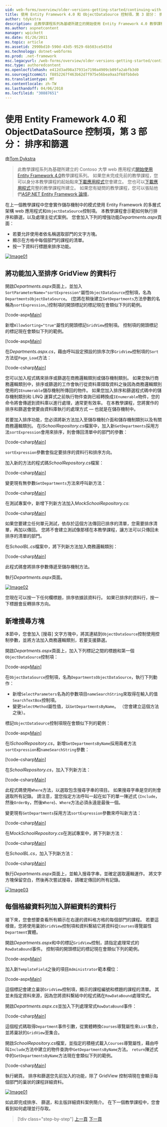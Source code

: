 ```yaml
---
uid: web-forms/overview/older-versions-getting-started/continuing-with-ef/using-the-entity-framework-and-the-objectdatasource-control-part-3-sorting-and-filtering
title: 使用 Entity Framework 4.0 和 ObjectDataSource 控制項，第 3 部分： 排序和篩選 |Microsoft 文件
author: tdykstra
description: 此教學課程系列為基礎所建立的開始使用 Entity Framework 4.0 教學課程系列的 Contoso 大學 web 應用程式。 I...
ms.author: aspnetcontent
manager: wpickett
ms.date: 01/26/2011
ms.topic: article
ms.assetid: 2990bd10-590d-43d5-9529-6b503ce5455d
ms.technology: dotnet-webforms
ms.prod: .net-framework
msc.legacyurl: /web-forms/overview/older-versions-getting-started/continuing-with-ef/using-the-entity-framework-and-the-objectdatasource-control-part-3-sorting-and-filtering
msc.type: authoredcontent
ms.openlocfilehash: e412d3ad98a37931e7190a4909cb09fa2abfb3d0
ms.sourcegitcommit: f8852267f463b62d7f975e56bea9aa3f68fbbdeb
ms.translationtype: MT
ms.contentlocale: zh-TW
ms.lasthandoff: 04/06/2018
ms.locfileid: "30887651"
---
```

<a name="using-the-entity-framework-40-and-the-objectdatasource-control-part-3-sorting-and-filtering"></a>使用 Entity Framework 4.0 和 ObjectDataSource 控制項，第 3 部分： 排序和篩選
====================
由[Tom Dykstra](https://github.com/tdykstra)

> 此教學課程系列為基礎所建立的 Contoso 大學 web 應用程式[開始使用 Entity Framework 4.0](https://asp.net/entity-framework/tutorials#Getting%20Started)教學課程系列。 如果您未完成先前的教學課程，您可以身分本教學課程的起始點來[下載應用程式](https://code.msdn.microsoft.com/ASPNET-Web-Forms-97f8ee9a)您會建立。 您也可以[下載應用程式](https://code.msdn.microsoft.com/ASPNET-Web-Forms-6c7197aa)完整的教學課程所建立。 如果您有疑問的教學課程，您可以張貼他們[ASP.NET Entity Framework 論壇](https://forums.asp.net/1227.aspx)。


在上一個教學課程中您會實作儲存機制中的模式使用 Entity Framework 的多層式架構 web 應用程式和`ObjectDataSource`控制項。 本教學課程會示範如何執行排序和篩選，以及處理主從式案例。 您會加入下列的增強功能*Departments.aspx*頁面：

- 若要允許使用者依名稱選取部門的文字方塊。
- 顯示在方格中每個部門的課程的清單。
- 按一下資料行標題來排序功能。

[![Image01](using-the-entity-framework-and-the-objectdatasource-control-part-3-sorting-and-filtering/_static/image2.png)](using-the-entity-framework-and-the-objectdatasource-control-part-3-sorting-and-filtering/_static/image1.png)

## <a name="adding-the-ability-to-sort-gridview-columns"></a>將功能加入至排序 GridView 的資料行

開啟*Departments.aspx*頁面上，並加入`SortParameterName="sortExpression"`屬性`ObjectDataSource`控制項，名為`DepartmentsObjectDataSource`。 (您將在稍後建立`GetDepartments`方法參數的名稱為`sortExpression`。)控制項的開頭標記的標記現在會類似下列的範例。

[!code-aspx[Main](using-the-entity-framework-and-the-objectdatasource-control-part-3-sorting-and-filtering/samples/sample1.aspx)]

新增`AllowSorting="true"`屬性的開頭標記`GridView`控制項。 控制項的開頭標記的標記現在會類似下列的範例。

[!code-aspx[Main](using-the-entity-framework-and-the-objectdatasource-control-part-3-sorting-and-filtering/samples/sample2.aspx)]

在*Departments.aspx.cs*，藉由呼叫設定預設的排序次序`GridView`控制項的`Sort`方法從`Page_Load`方法：

[!code-csharp[Main](using-the-entity-framework-and-the-objectdatasource-control-part-3-sorting-and-filtering/samples/sample3.cs)]

您可以加入程式碼來排序或篩選在商務邏輯類別或儲存機制類別。 如果您執行商務邏輯類別中，排序或篩選的工作會執行從資料庫擷取資料之後因為商務邏輯類別使用的`IEnumerable`儲存機制所傳回的物件。 如果您加入排序和篩選程式碼中的儲存機制類別和 LINQ 運算式之前執行物件查詢已經轉換成`IEnumerable`物件，您的命令將會傳遞到資料庫以進行處理，通常更有效率。 在本教學課程，您將實作的排序和篩選會使要由資料庫執行的處理方式 — 也就是在儲存機制中。

若要加入排序功能，您必須將新方法加入至儲存機制介面和儲存機制類別以及有關商務邏輯類別。 在*ISchoolRepository.cs*檔案中，加入新`GetDepartments`採用方法`sortExpression`會用來排序，則會傳回清單中的部門的參數：

[!code-csharp[Main](using-the-entity-framework-and-the-objectdatasource-control-part-3-sorting-and-filtering/samples/sample4.cs)]

`sortExpression`參數會指定要排序的資料行和排序方向。

加入新的方法的程式碼*SchoolRepository.cs*檔案：

[!code-csharp[Main](using-the-entity-framework-and-the-objectdatasource-control-part-3-sorting-and-filtering/samples/sample5.cs)]

變更現有無參數`GetDepartments`方法來呼叫新方法：

[!code-csharp[Main](using-the-entity-framework-and-the-objectdatasource-control-part-3-sorting-and-filtering/samples/sample6.cs)]

在測試專案中，新增下列新方法加入*MockSchoolRepository.cs*:

[!code-csharp[Main](using-the-entity-framework-and-the-objectdatasource-control-part-3-sorting-and-filtering/samples/sample7.cs)]

如果您要建立任何單元測試，依存於這個方法傳回已排序的清單，您需要排序清單，再加以傳回。 您將不會建立測試像那樣在本教學課程，讓方法可以只傳回未排序的清單的部門。

在*SchoolBL.cs*檔案中，將下列新方法加入商務邏輯類別：

[!code-csharp[Main](using-the-entity-framework-and-the-objectdatasource-control-part-3-sorting-and-filtering/samples/sample8.cs)]

此程式碼會將排序參數傳遞至儲存機制方法。

執行*Departments.aspx*頁面。

[![Image02](using-the-entity-framework-and-the-objectdatasource-control-part-3-sorting-and-filtering/_static/image4.png)](using-the-entity-framework-and-the-objectdatasource-control-part-3-sorting-and-filtering/_static/image3.png)

您現在可以按一下任何欄標題，排序依據該資料行。 如果已排序的資料行，按一下標題會反轉排序方向。

## <a name="adding-a-search-box"></a>新增搜尋方塊

本節中，您會加入 [搜尋] 文字方塊中，將其連結到`ObjectDataSource`控制使用控制參數，並將方法加入商務邏輯類別，若要支援篩選。

開啟*Departments.aspx*頁面上，加入下列標記之間的標題和第一個`ObjectDataSource`控制項：

[!code-aspx[Main](using-the-entity-framework-and-the-objectdatasource-control-part-3-sorting-and-filtering/samples/sample9.aspx)]

在`ObjectDataSource`控制項，名為`DepartmentsObjectDataSource`，執行下列動作：

- 新增`SelectParameters`名為的參數項目`nameSearchString`來取得在輸入的值`SearchTextBox`控制項。
- 變更`SelectMethod`屬性值，以`GetDepartmentsByName`。 （您會建立這個方法之後）。

標記`ObjectDataSource`控制項現在會類似下列的範例：

[!code-aspx[Main](using-the-entity-framework-and-the-objectdatasource-control-part-3-sorting-and-filtering/samples/sample10.aspx)]

在*ISchoolRepository.cs*，新增`GetDepartmentsByName`採用兩者方法`sortExpression`和`nameSearchString`參數：

[!code-csharp[Main](using-the-entity-framework-and-the-objectdatasource-control-part-3-sorting-and-filtering/samples/sample11.cs)]

在*SchoolRepository.cs*，加入下列新方法：

[!code-csharp[Main](using-the-entity-framework-and-the-objectdatasource-control-part-3-sorting-and-filtering/samples/sample12.cs)]

此程式碼使用`Where`方法，以選取包含搜尋字串的項目。 如果搜尋字串是空的則會選取所有記錄。 請注意，當您指定方法呼叫一起在如下的單一陳述式 (`Include`，然後`OrderBy`，然後`Where`)、`Where`方法必須永遠是最後一個。

變更現有`GetDepartments`採用方法`sortExpression`參數來呼叫新方法：

[!code-csharp[Main](using-the-entity-framework-and-the-objectdatasource-control-part-3-sorting-and-filtering/samples/sample13.cs)]

在*MockSchoolRepository.cs*在測試專案中，將下列新方法：

[!code-csharp[Main](using-the-entity-framework-and-the-objectdatasource-control-part-3-sorting-and-filtering/samples/sample14.cs)]

在*SchoolBL.cs*，加入下列新方法：

[!code-csharp[Main](using-the-entity-framework-and-the-objectdatasource-control-part-3-sorting-and-filtering/samples/sample15.cs)]

執行*Departments.aspx*頁面上，並輸入搜尋字串，並確定選取邏輯運作。 將文字方塊保留空白，然後再次嘗試搜尋，請確定傳回的所有記錄。

[![Image03](using-the-entity-framework-and-the-objectdatasource-control-part-3-sorting-and-filtering/_static/image6.png)](using-the-entity-framework-and-the-objectdatasource-control-part-3-sorting-and-filtering/_static/image5.png)

## <a name="adding-a-details-column-for-each-grid-row"></a>每個格線資料列加入詳細資料的資料行

接下來，您會想要查看所有顯示在右邊的資料格方格的每個部門的課程。 若要這樣做，您將使用巢狀`GridView`控制項和資料繫結它將資料從`Courses`導覽屬性`Department`實體。

開啟*Departments.aspx*和中的標記`GridView`控制，請指定處理常式的`RowDataBound`事件。 控制項的開頭標記的標記現在會類似下列的範例。

[!code-aspx[Main](using-the-entity-framework-and-the-objectdatasource-control-part-3-sorting-and-filtering/samples/sample16.aspx)]

加入新`TemplateField`之後的項目`Administrator`範本欄位：

[!code-aspx[Main](using-the-entity-framework-and-the-objectdatasource-control-part-3-sorting-and-filtering/samples/sample17.aspx)]

這個標記會建立巢狀`GridView`控制項，顯示的課程編號和標題的課程的清單。 其並未指定資料來源，因為您將資料繫結中的程式碼在`RowDataBound`處理常式。

開啟*Departments.aspx.cs*並加入下列處理常式`RowDataBound`事件：

[!code-csharp[Main](using-the-entity-framework-and-the-objectdatasource-control-part-3-sorting-and-filtering/samples/sample18.cs)]

這個程式碼取得`Department`事件引數，從實體轉換`Courses`導覽屬性來`List`集合，並將巢狀的`GridView`至集合。

開啟*SchoolRepository.cs*檔案，並指定的積極式載入`Courses`導覽屬性，藉由呼叫`Include`方法中建立的物件查詢中`GetDepartmentsByName`方法。 `return`陳述式中的`GetDepartmentsByName`方法現在會類似下列的範例。

[!code-csharp[Main](using-the-entity-framework-and-the-objectdatasource-control-part-3-sorting-and-filtering/samples/sample19.cs)]

執行網頁。 排序和篩選您先前加入的功能，除了 GridView 控制項現在會顯示每個部門的巢狀的課程詳細資料。

[![Image01](using-the-entity-framework-and-the-objectdatasource-control-part-3-sorting-and-filtering/_static/image8.png)](using-the-entity-framework-and-the-objectdatasource-control-part-3-sorting-and-filtering/_static/image7.png)

如此即完成排序、 篩選，和主版詳細資料案例簡介。 在下一個教學課程中，您會看到如何處理並行存取。

> [!div class="step-by-step"]
> [上一頁](using-the-entity-framework-and-the-objectdatasource-control-part-2-adding-a-business-logic-layer-and-unit-tests.md)
> [下一頁](handling-concurrency-with-the-entity-framework-in-an-asp-net-web-application.md)
